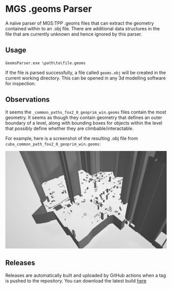 # MGS .geoms Parser

A naïve parser of MGS:TPP .geoms files that can extract the geometry contained within to an .obj file. There are additional data structures in the file that are currently unknown and hence ignored by this parser.

## Usage

`GeomsParser.exe \path\to\file.geoms`

If the file is parsed successfully, a file called `geoms.obj` will be created in the current working directory. This can be opened in any 3d modelling software for inspection.

## Observations

It seems the `_common_paths_fox2_0_geoprim_win.geoms` files contain the most geometry. It seems as though they contain geometry that defines an outer boundary of a level, along with bounding boxes for objects within the level that possibly define whether they are climbable/interactable.

For example, here is a screenshot of the resulting .obj file from `cuba_common_path_fox2_0_geoprim_win.geoms`:

![cuba .obj screenshot](cuba_screenshot.png)

## Releases
Releases are automatically built and uploaded by GitHub actions when a tag is pushed to the repository. You can download the latest build [here](https://github.com/oldbanana12/GeomsParser/releases/latest/download/GeomsParserX64.ZIP)